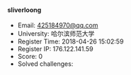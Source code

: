 #### sliverloong  

* Email: 425184970@qq.com  
* University: 哈尔滨师范大学  
* Register Time: 2018-04-26 15:02:59  
* Register IP: 176.122.141.59  
* Score: 0  
* Solved challenges: 
